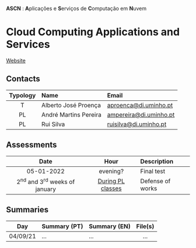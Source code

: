 **ASCN** : **A**plicações e **S**erviços de **C**omputação em **N**uvem 
# Cloud Computing Applications and Services 

[Website](http://gec.di.uminho.pt/mei/cp/)

## Contacts

| Typology | Name | Email |
|:-:| :------ | :-----------|
| T | Alberto José Proença | aproenca@di.uminho.pt |
| PL| André Martins Pereira| ampereira@di.uminho.pt |
| PL| Rui Silva | ruisilva@di.uminho.pt |

## Assessments

| Date | Hour | Description |
|:-:| :-: | :-----------|
| 05-01-2022 | evening? | Final test |
| 2<sup>nd</sup> and 3<sup>rd</sup> weeks of january | [During PL classes](../schedule/schedule_1y_1s.pdf) | Defense of works |


## Summaries

| Day | Summary (PT)| Summary (EN)| File(s)|
| :------:| :-----------| :-----------| :-----------:|
| 04/09/21 | ... | ... | ... |


